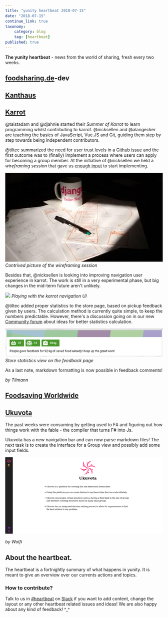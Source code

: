 ```yaml
---
title: "yunity heartbeat 2018-07-15"
date: "2018-07-15"
continue_link: true
taxonomy:
    category: blog
    tag: [heartbeat]
published: true
---
```


**The yunity heartbeat** - news from the world of sharing, fresh every two weeks.

## [foodsharing.de](https://foodsharing.de)-dev



## [Kanthaus](https://kanthaus.online)




## [Karrot](https://karrot.world)

@taistadam and @djahnie started their *Summer of Karrot* to learn programming whilst contributing to karrot. @nicksellen and @alangecker are teaching the basics of JavaScript, Vue.JS and Git, guiding them step by step towards being independent contributors.

@tiltec summarized the need for user trust levels in a [Github issue](https://github.com/yunity/karrot-frontend/issues/1062) and the first outcome was to (finally) implement a process where users can apply for becoming a group member. At the initiative of @nicksellen we held a _wireframing session_ that gave us [enough input](https://github.com/yunity/karrot-frontend/issues/894#issuecomment-404173085) to start implementing.

![](karrot-wireframes-bright.jpg)
_Contrived picture of the wireframing session_

Besides that, @nicksellen is looking into improving navigation user experience in karrot. The work is still in a very experimental phase, but big changes in the mid-term future aren't unlikely.

![](https://user-images.githubusercontent.com/31616/41812190-7f311414-7716-11e8-8263-3d6e6dedd107.png)
_Playing with the karrot navigation UI_

@tiltec added proper statistics to the store page, based on pickup feedback given by users. The calculation method is currently quite simple, to keep the numbers predictable. However, there's a discussion going on in our new [Community forum](https://community.foodsaving.world/t/statistics-about-the-amount-of-saved-food/85) about ideas for better statistics calculation.

![](karrot-statistics.png)
_Store statistics view on the feedback page_

As a last note, markdown formatting is now possible in feedback comments!

_by Tilmann_


## [Foodsaving Worldwide](https://foodsaving.world)



## [Ukuvota](https://gitlab.com/yunity/ukuvota)

The past weeks were consuming by getting used to F# and figuring out how things work with the fable - the compiler that turns F# into Js.

Ukuvota has a new navigation bar and can now parse markdown files! The next task is to create the interface for a Group view and possibly add some input fields.

![](ukuvota-progress.png)

_by Wolfi_

## About the heartbeat.
The heartbeat is a fortnightly summary of what happens in yunity. It is meant to give an overview over our currents actions and topics.

### How to contribute?
Talk to us in [#heartbeat](https://yunity.slack.com/messages/heartbeat/) on [Slack](https://slackin.yunity.org) if you want to add content, change the layout or any other heartbeat related issues and ideas! We are also happy about any kind of feedback! ^\_^
